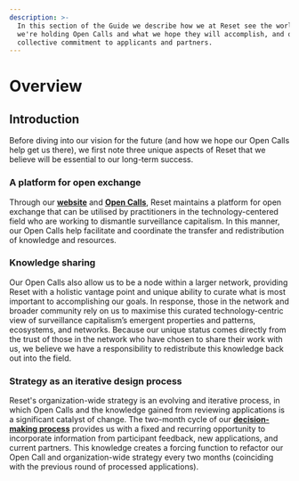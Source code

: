 ```yaml
---
description: >-
  In this section of the Guide we describe how we at Reset see the world, why
  we're holding Open Calls and what we hope they will accomplish, and our
  collective commitment to applicants and partners.
---
```


# Overview

## Introduction

Before diving into our vision for the future \(and how we hope our Open Calls help get us there\), we first note three unique aspects of Reset that we believe will be essential to our long-term success.

### A platform for open exchange

Through our [**website**](https://www.reset.tech/) and [**Open Calls**](https://www.reset.tech/open-calls/), Reset maintains a platform for open exchange that can be utilised by practitioners in the technology-centered field who are working to dismantle surveillance capitalism. In this manner, our Open Calls help facilitate and coordinate the transfer and redistribution of knowledge and resources.

### Knowledge sharing

Our Open Calls also allow us to be a node within a larger network, providing Reset with a holistic vantage point and unique ability to curate what is most important to accomplishing our goals. In response, those in the network and broader community rely on us to maximise this curated technology-centric view of surveillance capitalism’s emergent properties and patterns, ecosystems, and networks. Because our unique status comes directly from the trust of those in the network who have chosen to share their work with us, we believe we have a responsibility to redistribute this knowledge back out into the field.

### Strategy as an iterative design process

Reset's organization-wide strategy is an evolving and iterative process, in which Open Calls and the knowledge gained from reviewing applications is a significant catalyst of change. The two-month cycle of our [**decision-making process**](../for-applicants/decision-process/#when-to-apply) provides us with a fixed and recurring opportunity to incorporate information from participant feedback, new applications, and current partners. This knowledge creates a forcing function to refactor our Open Call and organization-wide strategy every two months \(coinciding with the previous round of processed applications\).




